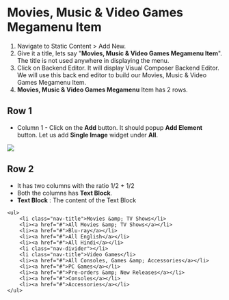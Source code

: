 # Movies, Music & Video Games Megamenu Item

1. Navigate to Static Content > Add New.
2. Give it a title, lets say "**Movies, Music & Video Games Megamenu Item**". The title is not used anywhere in displaying the menu.
3. Click on Backend Editor. It will display Visual Composer Backend Editor. We will use this back end editor to build our Movies, Music & Video Games Megamenu Item.
4. **Movies, Music & Video Games Megamenu** Item has 2 rows.


## Row 1

 * Column 1 - Click on the **Add** button. It should popup **Add Element** button. Let us add **Single Image** widget under **All**.

  ![](http://transvelo.github.io/docs/electro/images/single-image-seting.png)

## Row 2
* It has two columns with the ratio 1/2 + 1/2
* Both the columns has **Text Block**.
* **Text Block** : The content of the Text Block

```
<ul>
	<li class="nav-title">Movies &amp; TV Shows</li>
	<li><a href="#">All Movies &amp; TV Shows</a></li>
	<li><a href="#">Blu-ray</a></li>
	<li><a href="#">All English</a></li>
	<li><a href="#">All Hindi</a></li>
	<li class="nav-divider"></li>
	<li class="nav-title">Video Games</li>
	<li><a href="#">All Consoles, Games &amp; Accessories</a></li>
	<li><a href="#">PC Games</a></li>
	<li><a href="#">Pre-orders &amp; New Releases</a></li>
	<li><a href="#">Consoles</a></li>
	<li><a href="#">Accessories</a></li>
</ul>
```



